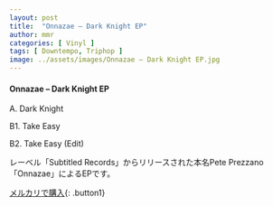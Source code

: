 ```yaml
---
layout: post
title:  "Onnazae – Dark Knight EP"
author: mmr
categories: [ Vinyl ]
tags: [ Downtempo, Triphop ]
image: ../assets/images/Onnazae – Dark Knight EP.jpg
---
```


#### Onnazae – Dark Knight EP

A. Dark Knight

B1. Take Easy

B2. Take Easy (Edit)

レーベル「Subtitled Records」からリリースされた本名Pete Prezzano「Onnazae」によるEPです。


[メルカリで購入](https://jp.mercari.com/item/m84648505475){: .button1}

